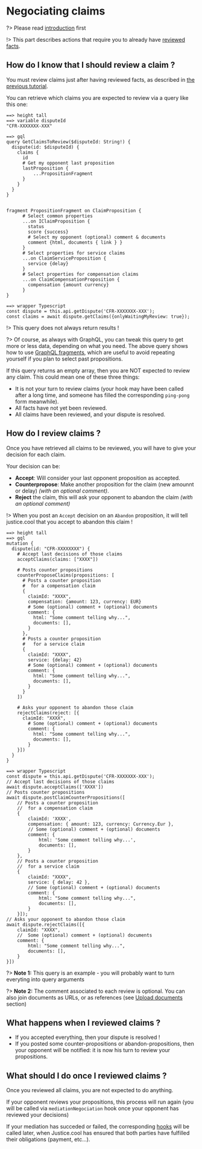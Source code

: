 # Negociating claims

?> Please read [introduction](/negociation/intro.md) first

!> This part describes actions that require you to already have [reviewed facts](/negociation/facts.md).


## How do I know that I should review a claim ?

You must review claims just after having reviewed facts, as described in [the previous tutorial](/negociation/facts.md).

You can retrieve which claims you are expected to review via a query like this one:


```playground
==> height tall
==> variable disputeId
"CFR-XXXXXXX-XXX"

==> gql
query GetClaimsToReview($disputeId: String!) {
  dispute(id: $disputeId) {
    claims {
      id
      # Get my opponent last proposition
      lastProposition {
          ...PropositionFragment
      }
    }
  }
}


fragment PropositionFragment on ClaimProposition {
      # Select common properties
      ...on IClaimProposition {
        status
        score {success}
        # Select my opponent (optional) comment & documents
        comment {html, documents { link } }
      }
      # Select properties for service claims
      ...on ClaimServiceProposition {
        service {delay}
      }
      # Select properties for compensation claims
      ...on ClaimCompensationProposition {
        compensation {amount currency}
      }
}

==> wrapper Typescript
const dispute = this.api.getDispute('CFR-XXXXXXX-XXX');
const claims = await dispute.getClaims({onlyWaitingMyReview: true});
```

!> This query does not always return results !

?> Of course, as always with GraphQL, you can tweak this query to get more or less data, depending on what you need. The above query shows how to use [GraphQL fragments](https://www.apollographql.com/docs/angular/features/fragments/), which are useful to avoid repeating yourself if you plan to select past propositions.

If this query returns an empty array, then you are NOT expected to review any claim. This could mean one of these three things:

- It is not your turn to review claims (your hook may have been called after a long time, and someone has filled the corresponding `ping-pong` form meanwhile).
- All facts have not yet been reviewed.
- All claims have been reviewed, and your dispute is resolved.


## How do I review claims ?


Once you have retrieved all claims to be reviewed, you will have to give your decision for each claim.


Your decision can be:

- **Accept**: Will consider your last opponent proposition as accepted.
- **Counterpropose**: Make another proposition for the claim (new amounnt or delay)  *(with an optional comment)*.
- **Reject** the claim, this will ask your opponent to abandon the claim *(with an optional comment)*


!> When you post an `Accept` decision on an `Abandon` proposition, it will tell justice.cool that you accept to abandon this claim !


```playground
==> height tall
==> gql
mutation {
  dispute(id: "CFR-XXXXXXXX") {
    # Accept last decisions of those claims
    acceptClaims(claims: ["XXXX"])

    # Posts counter propositions
    counterProposeClaims(propositions: [
      # Posts a counter proposition
      #  for a compensation claim
      {
        claimId: "XXXX",
        compensation: {amount: 123, currency: EUR}
        # Some (optional) comment + (optional) documents
        comment: {
          html: "Some comment telling why...",
          documents: [],
        }
      },
      # Posts a counter proposition
      #   for a service claim
      {
        claimId: "XXXX",
        service: {delay: 42}
        # Some (optional) comment + (optional) documents
        comment: {
          html: "Some comment telling why...",
          documents: [],
        }
      }
    ])

    # Asks your opponent to abandon those claim
    rejectClaims(reject: [{
      claimId: "XXXX",
        # Some (optional) comment + (optional) documents
        comment: {
          html: "Some comment telling why...",
          documents: [],
        }
    }])
  }
}

==> wrapper Typescript
const dispute = this.api.getDispute('CFR-XXXXXXX-XXX');
// Accept last decisions of those claims
await dispute.acceptClaims(['XXXX'])
// Posts counter propositions
await dispute.postClaimCounterPropositions([
    // Posts a counter proposition
    //  for a compensation claim
    {
        claimId: 'XXXX',
        compensation: { amount: 123, currency: Currency.Eur },
        // Some (optional) comment + (optional) documents
        comment: {
            html: 'Some comment telling why...',
            documents: [],
        }
    },
    // Posts a counter proposition
    //  for a service claim
    {
        claimId: "XXXX",
        service: { delay: 42 },
        // Some (optional) comment + (optional) documents
        comment: {
            html: "Some comment telling why...",
            documents: [],
        }
    }]);
// Asks your opponent to abandon those claim
await dispute.rejectClaims([{
    claimId: "XXXX",
    //  Some (optional) comment + (optional) documents
    comment: {
        html: "Some comment telling why...",
        documents: [],
    }
}])
```

?> **Note 1:** This query is an example - you will probably want to turn everyting into query arguments

?> **Note 2:** The comment associated to each review is optional. You can also join documents as URLs, or as references (see [Upload documents](/general/documents.md) section)

## What happens when I reviewed claims ?


- If you accepted everything, then your dispute is resolved !
- If you posted some counter-propositions or abandon-propositions, then your opponent will be notified: it is now his turn to review your propositions.


## What should I do once I reviewed claims ?


Once you reviewed all claims, you are not expected to do anything.

If your opponent reviews your propositions, this process will run again (you will be called via `mediationNegociation` hook once your opponent has reviewed your decisions)

If your mediation has succeded or failed, the corresponding [hooks](/general/hooks.md) will be called later, when Justice.cool has ensured that both parties have fulfilled their obligations (payment, etc...).